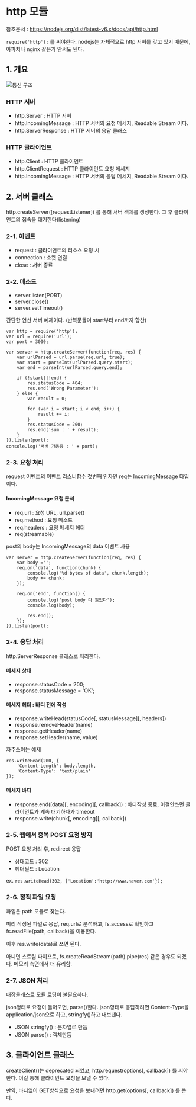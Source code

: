# http 모듈
참조문서 : https://nodejs.org/dist/latest-v6.x/docs/api/http.html

`require('http');` 를 써야한다. nodejs는 자체적으로 http 서버를 갖고 있기 때문에, 아파치나 nginx 같은거 안써도 된다.

## 1. 개요
![통신 구조](http://img1.daumcdn.net/thumb/R1920x0/?fname=http%3A%2F%2Fcfile26.uf.tistory.com%2Fimage%2F2233FF3C5963757C28FFC2)

### HTTP 서버
* http.Server : HTTP 서버
* http.IncomingMessage : HTTP 서버의 요청 메세지, Readable Stream 이다.
* http.ServerResponse : HTTP 서버의 응답 클래스

### HTTP 클라이언트
* http.Client : HTTP 클라이언트
* http.ClientRequest : HTTP 클라이언트 요청 메세지
* http.IncomingMessage : HTTP 서버의 응답 메세지, Readable Stream 이다.

## 2. 서버 클래스
http.createServer([requestListener]) 를 통해 서버 객체를 생성한다. 그 후 클라이언트의 접속을 대기한다(listening)

### 2-1. 이벤트
* request : 클라이언트의 리소스 요청 시
* connection : 소켓 연결
* close : 서버 종료

### 2-2. 메소드
* server.listen(PORT)
* server.close()
* server.setTimeout()

간단한 연산 서버 예제이다. (반복문돌며 start부터 end까지 합산)

	var http = require('http');
	var url = require('url');
	var port = 3000;
	
	var server = http.createServer(function(req, res) {
		var urlParsed = url.parse(req.url, true);
		var start = parseInt(urlParsed.query.start);
		var end = parseInt(urlParsed.query.end);
	
		if (!start||!end) {
			res.statusCode = 404;
			res.end('Wrong Parameter');
		} else {
			var result = 0;
	
			for (var i = start; i < end; i++) {
				result += i;
			}
			res.statusCode = 200;
			res.end('sum : ' + result);
		}
	}).listen(port);
	console.log('서버 가동중 : ' + port);

### 2-3. 요청 처리
request 이벤트의 이벤트 리스너함수 첫번째 인자인 req는 IncomingMessage 타입이다.

#### IncomingMessage 요청 분석
* req.url : 요청 URL, url.parse()
* req.method : 요청 메소드
* req.headers : 요청 메세지 헤더
* req(streamable)

post의 body는 IncomingMessage의 data 이벤트 사용

	var server = http.createServer(function(req, res) {
		var body ='';
		req.on('data', function(chunk) {
			console.log('%d bytes of data', chunk.length);
			body += chunk;
		});
	
		req.on('end', function() {
			console.log('post body 다 읽었다');
			console.log(body);

			res.end();
		});
	}).listen(port);

### 2-4. 응답 처리
http.ServerResponse 클래스로 처리한다.

#### 메세지 상태
* response.statusCode = 200;
* response.statusMessage = 'OK';

#### 메세지 헤더 : 바디 전에 작성
* response.writeHead(statusCode[, statusMessage][, headers])
* response.removeHeader(name)
* response.getHeader(name)
* response.setHeader(name, value)

자주쓰이는 예제

	res.writeHead(200, {
		'Content-Length': body.length,
		'Content-Type': 'text/plain'
	});

#### 메세지 바디
* response.end([data][, encoding][, callback]) : 바디작성 종료, 이걸안쓰면 클라이언트가 계속 대기하다가 timeout
* response.write(chunk[, encoding][, callback])

### 2-5. 웹에서 중복 POST 요청 방지
POST 요청 처리 후, redirect 응답

* 상태코드 : 302
* 헤더필드 : Location

ex. `res.writeHead(302, {'Location':'http://www.naver.com'});`

### 2-6. 정적 파일 요청
파일은 path 모듈로 찾는다.

미리 작성된 파일로 응답, req.url로 분석하고, fs.access로 확인하고 fs.readFile(path, callback)을 이용한다.

이후 res.write(data)로 쓰면 된다.

아니면 스트림 파이프로, fs.createReadStream(path).pipe(res) 같은 경우도 되겠다. 메모리 측면에서 더 유리함.

### 2-7. JSON 처리
내장클래스로 모듈 로딩이 불필요하다.

json형태로 요청이 들어오면, parse()한다. json형태로 응답하려면 Content-Type을 application/json으로 하고, stringfy()하고 내보낸다.

* JSON.stringfy() : 문자열로 만듬
* JSON.parse() : 객체만듬

## 3. 클라이언트 클래스
createClient()는 deprecated 되었고, http.request(options[, callback]) 를 써야한다. 이걸 통해 클라이언트 요청을 보낼 수 있다.

만약, 바디없이 GET방식으로 요청을 보내려면 http.get(options[, callback]) 를 쓴다.